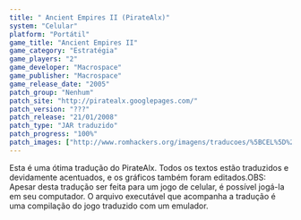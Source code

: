 ```yaml
---
title: " Ancient Empires II (PirateAlx)"
system: "Celular"
platform: "Portátil"
game_title: "Ancient Empires II"
game_category: "Estratégia"
game_players: "2"
game_developer: "Macrospace"
game_publisher: "Macrospace"
game_release_date: "2005"
patch_group: "Nenhum"
patch_site: "http://piratealx.googlepages.com/"
patch_version: "???"
patch_release: "21/01/2008"
patch_type: "JAR traduzido"
patch_progress: "100%"
patch_images: ["http://www.romhackers.org/imagens/traducoes/%5BCEL%5D%20Ancient%20Empires%20II%20-%20PirateAlx%20-%201.png","http://www.romhackers.org/imagens/traducoes/%5BCEL%5D%20Ancient%20Empires%20II%20-%20PirateAlx%20-%202.png","http://www.romhackers.org/imagens/traducoes/%5BCEL%5D%20Ancient%20Empires%20II%20-%20PirateAlx%20-%203.png"]
---
```

Esta é uma ótima tradução do PirateAlx. Todos os textos estão traduzidos e devidamente acentuados, e os gráficos também foram editados.OBS: Apesar desta tradução ser feita para um jogo de celular, é possível jogá-la em seu computador. O arquivo executável que acompanha a tradução é uma compilação do jogo traduzido com um emulador.